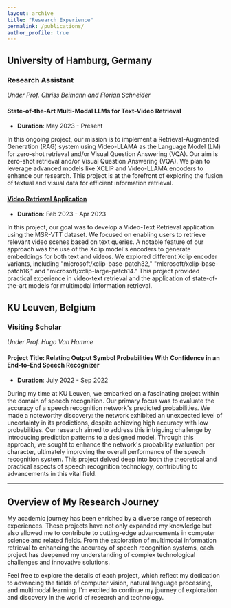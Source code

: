```yaml
---
layout: archive
title: "Research Experience"
permalink: /publications/
author_profile: true
---
```

## University of Hamburg, Germany

### Research Assistant
*Under Prof. Chriss Beimann and Florian Schneider*

#### State-of-the-Art Multi-Modal LLMs for Text-Video Retrieval
- **Duration**: May 2023 - Present

In this ongoing project, our mission is to implement a Retrieval-Augmented Generation (RAG) system using Video-LLAMA as the Language Model (LM) for zero-shot retrieval and/or Visual Question Answering (VQA). Our aim is zero-shot retrieval and/or Visual Question Answering (VQA). We plan to leverage advanced models like XCLIP and Video-LLAMA encoders to enhance our research. This project is at the forefront of exploring the fusion of textual and visual data for efficient information retrieval.


#### [Video Retrieval Application](https://github.com/nargesbh/Video-text-retrieval-tool/blob/main/Video-Retrieval-report.pdf)


- **Duration**: Feb 2023 - Apr 2023

In this project, our goal was to develop a Video-Text Retrieval application using the MSR-VTT dataset. We focused on enabling users to retrieve relevant video scenes based on text queries.
A notable feature of our approach was the use of the Xclip model's encoders to generate embeddings for both text and videos. We explored different Xclip encoder variants, including "microsoft/xclip-base-patch32," "microsoft/xclip-base-patch16," and "microsoft/xclip-large-patch14."
This project provided practical experience in video-text retrieval and the application of state-of-the-art models for multimodal information retrieval.


## KU Leuven, Belgium

### Visiting Scholar
*Under Prof. Hugo Van Hamme*

#### Project Title: Relating Output Symbol Probabilities With Confidence in an End-to-End Speech Recognizer
- **Duration**: July 2022 - Sep 2022

During my time at KU Leuven, we embarked on a fascinating project within the domain of speech recognition. Our primary focus was to evaluate the accuracy of a speech recognition network's predicted probabilities. We made a noteworthy discovery: the network exhibited an unexpected level of uncertainty in its predictions, despite achieving high accuracy with low probabilities. Our research aimed to address this intriguing challenge by introducing prediction patterns to a designed model. Through this approach, we sought to enhance the network's probability evaluation per character, ultimately improving the overall performance of the speech recognition system. This project delved deep into both the theoretical and practical aspects of speech recognition technology, contributing to advancements in this vital field.

---

## Overview of My Research Journey

My academic journey has been enriched by a diverse range of research experiences. These projects have not only expanded my knowledge but also allowed me to contribute to cutting-edge advancements in computer science and related fields. From the exploration of multimodal information retrieval to enhancing the accuracy of speech recognition systems, each project has deepened my understanding of complex technological challenges and innovative solutions.

Feel free to explore the details of each project, which reflect my dedication to advancing the fields of computer vision, natural language processing, and multimodal learning. I'm excited to continue my journey of exploration and discovery in the world of research and technology.

